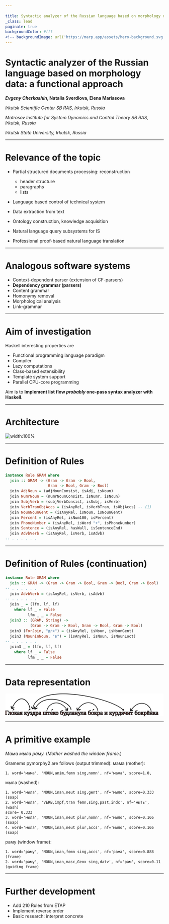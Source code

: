 ```yaml
---

title: Syntactic analyzer of the Russian language based on morphology data: a functional approach
_class: lead
paginate: true
backgroundColor: #fff
<!-- backgroundImage: url('https://marp.app/assets/hero-background.svg') -->
---
```


# Syntactic analyzer of the Russian language based on morphology data: a functional approach

***Evgeny Cherkashin*, Natalia Sverdlova, Elena Mariasova**

_Irkutsk Scientific Center SB RAS, Irkutsk, Russia_

_Matrosov Institute for System Dynamics and Control Theory SB RAS, Irkutsk, Russia_

_Irkutsk State University, Irkutsk, Russia_


<!-- ICCS-DE 2024, Jun 1, 2024 -->

---

# Relevance of the topic

 - Partial structured documents processing: reconstruction

   - header structure
   - paragraphs
   - lists

 - Language based control of technical system
 - Data extraction from text
 - Ontology construction, knowledge acquisition
 - Natural language query subsystems for IS
 - Professional proof-based natural language translation

---

# Analogous software systems

 - Context-dependent parser (extension of CF-parsers)
 - **Dependency grammar (parsers)**
 - Content grammar
 - Homonymy removal
 - Morphological analysis
 - Link-grammar

---

# Aim of investigation

Haskell interesting properties are

- Functional programming language paradigm
- Compiler
- Lazy computations
- Class-based extensibility
- Template system support
- Parallel CPU-core programming

Aim is to **Implement list flow _probably_ one-pass syntax analyzer with Haskell**.

---

# Architecture


![width:100%](architecture.svg)

---

# Definition of Rules

```haskell
instance Rule GRAM where
  join :: GRAM -> (Gram -> Gram -> Bool,
                   Gram -> Bool, Gram -> Bool)
  join AdjNoun = (adjNounConsist, isAdj, isNoun)
  join NumrNoun = (numrNounConsist, isNumr, isNoun)
  join SubjVerb = (subjVerbConsist, isSubj, isVerb)
  join VerbTranObjAccs = (isAnyRel, isVerbTran, isObjAccs) -- (1)
  join NounNounGent = (isAnyRel, isNoun, isNounGent)
  join Percent = (isAnyRel, isNum100, isPercent)
  join PhoneNumber = (isAnyRel, isWord "+", isPhoneNumber)
  join Sentence = (isAnyRel, hasWall, isSentenceEnd)
  join AdvbVerb = (isAnyRel, isVerb, isAdvb)
-- . . . . . .
```

---

# Definition of Rules (continuation)

```haskell
instance Rule GRAM where
  join :: GRAM -> (Gram -> Gram -> Bool, Gram -> Bool, Gram -> Bool)
-- . . . . . .
  join AdvbVerb = (isAnyRel, isVerb, isAdvb)
-- . . . . . .
  join _ = (lfm, lf, lf)
    where lf _ = False
          lfm _ _ = False
  join3 :: (GRAM, String) ->
           (Gram -> Gram -> Bool, Gram -> Bool, Gram -> Bool)
  join3 (ForJoin, "для") = (isAnyRel, isNoun, isNounGent)
  join3 (NounInNoun, "в") = (isAnyRel, isNoun, isNounLoct)
-- . . . . . .
  join3 _ = (lfm, lf, lf)
    where lf _ = False
          lfm _ _ = False
```


---

# Data representation

![width:200%](glok.svg)

---

# A primitive example

_Мама мыла раму._ (_Mother washed the window frame._)


Gramems pymorphy2 are follows (output trimmed):
мама (mother):
```
1. word='мама', 'NOUN,anim,femn sing,nomn', nf='мама', score=1.0,
```

мыла (washed):
```
1. word='мыла', 'NOUN,inan,neut sing,gent', nf='мыло', score=0.333 (soap)
2. word='мыла', 'VERB,impf,tran femn,sing,past,indc', nf='мыть', (wash)
score= 0.333
3. word='мыла', 'NOUN,inan,neut plur,nomn', nf='мыло', score=0.166 (soap)
4. word='мыла', 'NOUN,inan,neut plur,accs', nf='мыло', score=0.166 (soap)
```

раму (window frame):
```
1. word='раму', 'NOUN,inan,femn sing,accs', nf='рама', score=0.888 (frame)
2. word='раму', 'NOUN,inan,masc,Geox sing,datv', nf='рам', score=0.11 (guiding frame)
```

---

# Further development


  - Add 210 Rules from ETAP
  - Implement reverse order
  - Basic research: interpret concrete

